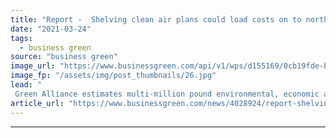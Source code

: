 ```yaml
---
title: "Report -  Shelving clean air plans could load costs on to northern cities"
date: "2021-03-24"
tags: 
  - business green
source: "business green"
image_url: "https://www.businessgreen.com/api/v1/wps/d155169/0cb19fde-bfb9-4def-8f13-97904dc1cfaa/3/iStock-1305820553-ultra-low-emission-zone-ulez-london-185x114.jpg"
image_fp: "/assets/img/post_thumbnails/26.jpg"
lead: "
 Green Alliance estimates multi-million pound environmental, economic and health benefits for regions which implement clean air zones ..."
article_url: "https://www.businessgreen.com/news/4028924/report-shelving-clean-air-plans-load-costs-northern-cities"
---
```


---
